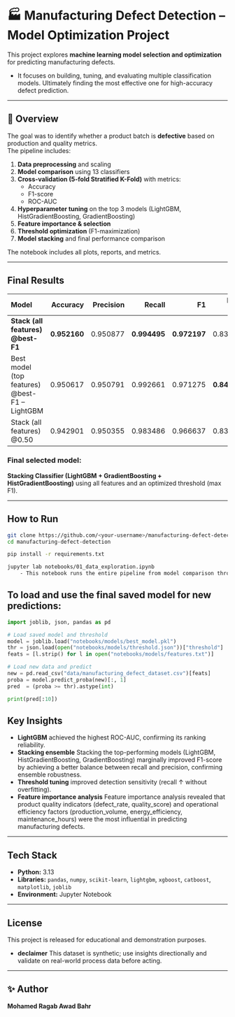 # 🏭 Manufacturing Defect Detection – Model Optimization Project

This project explores **machine learning model selection and optimization** for predicting manufacturing defects.  

- It focuses on building, tuning, and evaluating multiple classification models. Ultimately finding the most effective one for high-accuracy defect prediction.

---

## 📘 Overview

The goal was to identify whether a product batch is **defective** based on production and quality metrics.  
The pipeline includes:

1. **Data preprocessing** and scaling  
2. **Model comparison** using 13 classifiers  
3. **Cross-validation (5-fold Stratified K-Fold)** with metrics:
   - Accuracy  
   - F1-score  
   - ROC-AUC  
4. **Hyperparameter tuning** on the top 3 models (LightGBM, HistGradientBoosting, GradientBoosting)  
5. **Feature importance & selection**  
6. **Threshold optimization** (F1-maximization)  
7. **Model stacking** and final performance comparison  

The notebook includes all plots, reports, and metrics.

---

## Final Results

| Model | Accuracy | Precision | Recall | F1 | ROC-AUC |
|:--|--:|--:|--:|--:|--:|
| **Stack (all features) @best-F1** | **0.952160** | 0.950877 | **0.994495** | **0.972197** | 0.837891 |
| Best model (top features) @best-F1 – LightGBM | 0.950617 | 0.950791 | 0.992661 | 0.971275 | **0.849826** |
| Stack (all features) @0.50 | 0.942901 | 0.950355 | 0.983486 | 0.966637 | 0.837891 |

### **Final selected model:**  
**Stacking Classifier (LightGBM + GradientBoosting + HistGradientBoosting)** using all features and an optimized threshold (max F1).

---

## How to Run

```bash
git clone https://github.com/<your-username>/manufacturing-defect-detection.git
cd manufacturing-defect-detection

pip install -r requirements.txt

jupyter lab notebooks/01_data_exploration.ipynb
    - This notebook runs the entire pipeline from model comparison through final evaluation.

```

## To load and use the final saved model for new predictions:

```py
import joblib, json, pandas as pd

# Load saved model and threshold
model = joblib.load("notebooks/models/best_model.pkl")
thr = json.load(open("notebooks/models/threshold.json"))["threshold"]
feats = [l.strip() for l in open("notebooks/models/features.txt")]

# Load new data and predict
new = pd.read_csv("data/manufacturing_defect_dataset.csv")[feats]
proba = model.predict_proba(new)[:, 1]
pred  = (proba >= thr).astype(int)

print(pred[:10])
```

## Key Insights

- **LightGBM** achieved the highest ROC-AUC, confirming its ranking reliability.  
- **Stacking ensemble** Stacking the top-performing models (LightGBM, HistGradientBoosting, GradientBoosting) marginally improved F1-score by achieving a better balance between recall and precision, confirming ensemble robustness.
- **Threshold tuning** improved detection sensitivity (recall ↑ without overfitting).  
- **Feature importance analysis** Feature importance analysis revealed that product quality indicators (defect_rate, quality_score) and operational efficiency factors (production_volume, energy_efficiency, maintenance_hours) were the most influential in predicting manufacturing defects.

---

## Tech Stack

- **Python:** 3.13  
- **Libraries:** `pandas`, `numpy`, `scikit-learn`, `lightgbm`, `xgboost`, `catboost`, `matplotlib`,  `joblib`  
- **Environment:** Jupyter Notebook

---

## License

This project is released for educational and demonstration purposes.

- **declaimer** This dataset is synthetic; use insights directionally and validate on real-world process data before acting.

---

## ✨ Author

**Mohamed Ragab Awad Bahr**  


